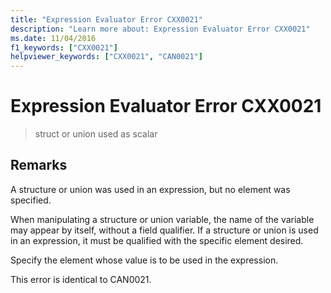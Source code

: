 ```yaml
---
title: "Expression Evaluator Error CXX0021"
description: "Learn more about: Expression Evaluator Error CXX0021"
ms.date: 11/04/2016
f1_keywords: ["CXX0021"]
helpviewer_keywords: ["CXX0021", "CAN0021"]
---
```

# Expression Evaluator Error CXX0021

> struct or union used as scalar

## Remarks

A structure or union was used in an expression, but no element was specified.

When manipulating a structure or union variable, the name of the variable may appear by itself, without a field qualifier. If a structure or union is used in an expression, it must be qualified with the specific element desired.

Specify the element whose value is to be used in the expression.

This error is identical to CAN0021.
